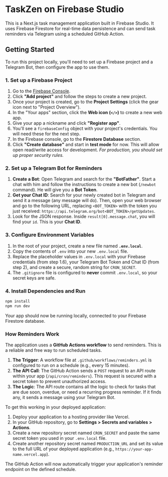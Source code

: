 # TaskZen on Firebase Studio

This is a Next.js task management application built in Firebase Studio. It uses Firebase Firestore for real-time data persistence and can send task reminders via Telegram using a scheduled GitHub Action.

## Getting Started

To run this project locally, you'll need to set up a Firebase project and a Telegram Bot, then configure the app to use them.

### 1. Set up a Firebase Project

1.  Go to the [Firebase Console](https://console.firebase.google.com/).
2.  Click **"Add project"** and follow the steps to create a new project.
3.  Once your project is created, go to the **Project Settings** (click the gear icon next to "Project Overview").
4.  In the "Your apps" section, click the **Web icon (`</>`)** to create a new web app.
5.  Give your app a nickname and click **"Register app"**.
6.  You'll see a `firebaseConfig` object with your project's credentials. You will need these for the next step.
7.  In the Firebase console, go to the **Firestore Database** section.
8.  Click **"Create database"** and start in **test mode** for now. This will allow open read/write access for development. *For production, you should set up proper security rules.*

### 2. Set up a Telegram Bot for Reminders

1.  **Create a Bot**: Open Telegram and search for the **"BotFather"**. Start a chat with him and follow the instructions to create a new bot (`/newbot` command). He will give you a **Bot Token**.
2.  **Get your Chat ID**: Search for your newly created bot in Telegram and send it a message (any message will do). Then, open your web browser and go to the following URL, replacing `<BOT_TOKEN>` with the token you just received: `https://api.telegram.org/bot<BOT_TOKEN>/getUpdates`.
3.  Look for the JSON response. Inside `result[0].message.chat`, you will find your `id`. This is your **Chat ID**.

### 3. Configure Environment Variables

1.  In the root of your project, create a new file named **`.env.local`**.
2.  Copy the contents of `.env` into your new `.env.local` file.
3.  Replace the placeholder values in `.env.local` with your Firebase credentials (from step 1.6), your Telegram Bot Token and Chat ID (from step 2), and create a secure, random string for `CRON_SECRET`.
4.  The `.gitignore` file is configured to **never** commit `.env.local`, so your secret keys are safe.

### 4. Install Dependencies and Run

```bash
npm install
npm run dev
```

Your app should now be running locally, connected to your Firebase Firestore database.

### How Reminders Work

The application uses a **GitHub Actions workflow** to send reminders. This is a reliable and free way to run scheduled tasks.

1.  **The Trigger**: A workflow file at `.github/workflows/reminders.yml` is configured to run on a schedule (e.g., every 15 minutes).
2.  **The API Call**: The GitHub Action sends a `POST` request to an API route within your app (`/api/cron/reminders`). This request is secured with a secret token to prevent unauthorized access.
3.  **The Logic**: The API route contains all the logic to check for tasks that are due soon, overdue, or need a recurring progress reminder. If it finds any, it sends a message using your Telegram Bot.

To get this working in your deployed application:

1.  Deploy your application to a hosting provider like Vercel.
2.  In your GitHub repository, go to **Settings > Secrets and variables > Actions**.
3.  Create a new repository secret named `CRON_SECRET` and paste the same secret token you used in your `.env.local` file.
4.  Create another repository secret named `PRODUCTION_URL` and set its value to the full URL of your deployed application (e.g., `https://your-app-name.vercel.app`).

The GitHub Action will now automatically trigger your application's reminder endpoint on the defined schedule.
